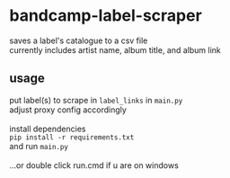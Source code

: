 # bandcamp-label-scraper
saves a label's catalogue to a csv file<br>
currently includes artist name, album title, and album link

## usage
put label(s) to scrape in `label_links` in `main.py`<br>
adjust proxy config accordingly<br>
<br>
install dependencies<br>
`pip install -r requirements.txt`<br>
and run `main.py`<br>
<br>
...or double click run.cmd if u are on windows